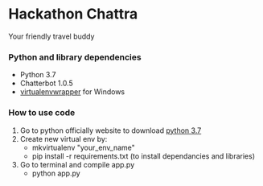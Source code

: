 # Hackathon Chattra
Your friendly travel buddy

### Python and library dependencies
* Python 3.7
* Chatterbot 1.0.5
* [virtualenvwrapper](https://pypi.org/project/virtualenvwrapper-win/) for Windows

### How to use code
1. Go to python officially website to download [python 3.7](https://www.python.org/downloads/release/python-377/)
2. Create new virtual env by:
    * mkvirtualenv "your_env_name"
    * pip install -r requirements.txt (to install dependancies and libraries)
3. Go to terminal and compile app.py
    * python app.py
